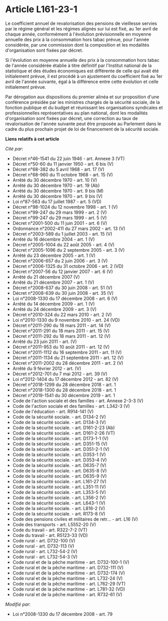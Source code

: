 # Article L161-23-1

Le coefficient annuel de revalorisation des pensions de vieillesse servies par le régime général et les régimes alignés sur
lui est fixé, au 1er avril de chaque année, conformément à l'évolution prévisionnelle en moyenne annuelle des prix à la
consommation hors tabac prévue, pour l'année considérée, par une commission dont la composition et les modalités
d'organisation sont fixées par décret. 

Si l'évolution en moyenne annuelle des prix à la consommation hors tabac de l'année considérée établie à titre définitif par
l'Institut national de la statistique et des études économiques est différente de celle qui avait été initialement prévue, il
est procédé à un ajustement du coefficient fixé au 1er avril de l'année suivante, égal à la différence entre cette évolution
et celle initialement prévue. 

Par dérogation aux dispositions du premier alinéa et sur proposition d'une conférence présidée par les ministres chargés de
la sécurité sociale, de la fonction publique et du budget et réunissant les organisations syndicales et professionnelles
représentatives au plan national, dont les modalités d'organisation sont fixées par décret, une correction au taux de
revalorisation de l'année suivante peut être proposée au Parlement dans le cadre du plus prochain projet de loi de
financement de la sécurité sociale.

**Liens relatifs à cet article**

_Cité par_:

  - Décret n°46-1541 du 22 juin 1946 - art. Annexe 3 (VT)
  - Décret n°50-60 du 11 janvier 1950 - art. 6 bis (V)
  - Décret n°68-382 du 5 avril 1968 - art. 17 (V)
  - Décret n°68-960 du 11 octobre 1968 - art. 15 (V)
  - Arrêté du 30 décembre 1970 - art. 10 (V)
  - Arrêté du 30 décembre 1970 - art. 19 (Ab)
  - Arrêté du 30 décembre 1970 - art. 9 bis (M)
  - Arrêté du 30 décembre 1970 - art. 9 bis (V)
  - Loi n°87-563 du 17 juillet 1987 - art. 5 (VD)
  - Décret n°98-1024 du 12 novembre 1998 - art. 1 (V)
  - Décret n°99-247 du 29 mars 1999 - art. 2 (V)
  - Décret n°99-247 du 29 mars 1999 - art. 5 (V)
  - Décret n°2001-500 du 11 juin 2001 - art. 6 (V)
  - Ordonnance n°2002-411 du 27 mars 2002 - art. 13 (V)
  - Décret n°2003-589 du 1 juillet 2003 - art. 15 (V)
  - Arrêté du 16 décembre 2004 - art. 1 (V)
  - Décret n°2005-1004 du 22 août 2005 - art. 4 (V)
  - Décret n°2005-1096 du 2 septembre 2005 - art. 3 (V)
  - Arrêté du 23 décembre 2005 - art. 1 (V)
  - Décret n°2006-657 du 2 juin 2006 - art. 3 (V)
  - Décret n°2006-1325 du 31 octobre 2006 - art. 2 (VD)
  - Décret n°2007-56 du 12 janvier 2007 - art. 6 (V)
  - Arrêté du 21 décembre 2007 (V)
  - Arrêté du 21 décembre 2007 - art. 1 (V)
  - Décret n°2008-637 du 30 juin 2008 - art. 51 (V)
  - Décret n°2008-639 du 30 juin 2008 - art. 35 (V)
  - Loi n°2008-1330 du 17 décembre 2008 - art. 6 (V)
  - Arrêté du 14 décembre 2009 - art. 1 (V)
  - Arrêté du 24 décembre 2009 - art. 3 (V)
  - Décret n°2010-324 du 22 mars 2010 - art. 2 (V)
  - Loi n°2010-1330 du 9 novembre 2010 - art. 24 (VD)
  - Décret n°2011-290 du 18 mars 2011 - art. 14 (V)
  - Décret n°2011-291 du 18 mars 2011 - art. 15 (V)
  - Décret n°2011-292 du 18 mars 2011 - art. 12 (V)
  - Arrêté du 23 juin 2011 - art. (V)
  - Décret n°2011-953 du 10 août 2011 - art. 12 (V)
  - Décret n°2011-1112 du 16 septembre 2011 - art. 11 (V)
  - Décret n°2011-1134 du 21 septembre 2011 - art. 12 (V)
  - Décret n°2011-2002 du 28 décembre 2011 - art. 2 (V)
  - Arrêté du 9 février 2012 - art. (V)
  - Décret n°2012-701 du 7 mai 2012 - art. 39 (V)
  - Loi n°2012-1404 du 17 décembre 2012 - art. 82 (V)
  - Décret n°2018-1299 du 28 décembre 2018 - art. 1
  - Décret n°2018-1300 du 28 décembre 2018 - art. 1
  - Décret n°2019-1541 du 30 décembre 2019 - art. 1
  - Code de l'action sociale et des familles - art. Annexe 2-3-3 (V)
  - Code de l'action sociale et des familles - art. L342-3 (V)
  - Code de l'éducation - art. R914-141 (V)
  - Code de la sécurité sociale. - art. D134-2 (V)
  - Code de la sécurité sociale. - art. D134-3 (V)
  - Code de la sécurité sociale. - art. D161-2-23 (Ab)
  - Code de la sécurité sociale. - art. D161-2-26 (VT)
  - Code de la sécurité sociale. - art. D173-1-1 (V)
  - Code de la sécurité sociale. - art. D351-15 (V)
  - Code de la sécurité sociale. - art. D351-2-1 (V)
  - Code de la sécurité sociale. - art. D353-1 (V)
  - Code de la sécurité sociale. - art. D353-4 (V)
  - Code de la sécurité sociale. - art. D635-7 (V)
  - Code de la sécurité sociale. - art. D635-8 (V)
  - Code de la sécurité sociale. - art. D635-9 (V)
  - Code de la sécurité sociale. - art. L161-27 (V)
  - Code de la sécurité sociale. - art. L351-11 (V)
  - Code de la sécurité sociale. - art. L353-5 (V)
  - Code de la sécurité sociale. - art. L356-2 (V)
  - Code de la sécurité sociale. - art. L643-1 (V)
  - Code de la sécurité sociale. - art. L816-2 (V)
  - Code de la sécurité sociale. - art. R173-8 (V)
  - Code des pensions civiles et militaires de retr... - art. L16 (V)
  - Code des transports - art. L5552-20 (V)
  - Code du travail - art. R322-7-2 (VT)
  - Code du travail - art. R5123-33 (VD)
  - Code rural - art. D732-100 (V)
  - Code rural - art. D732-113 (V)
  - Code rural - art. L732-54-2 (V)
  - Code rural - art. L732-54-3 (V)
  - Code rural et de la pêche maritime - art. D732-100-1 (V)
  - Code rural et de la pêche maritime - art. D732-111 (V)
  - Code rural et de la pêche maritime - art. D732-174 (V)
  - Code rural et de la pêche maritime - art. L732-24 (V)
  - Code rural et de la pêche maritime - art. L762-29 (VT)
  - Code rural et de la pêche maritime - art. L781-32 (VD)
  - Code rural et de la pêche maritime - art. R732-61 (V)

_Modifié par_:

  - Loi n°2008-1330 du 17 décembre 2008 - art. 79
